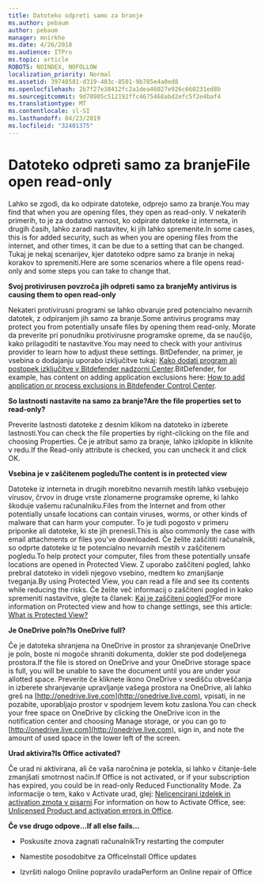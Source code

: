 ```yaml
---
title: Datoteko odpreti samo za branje
ms.author: pebaum
author: pebaum
manager: mnirkhe
ms.date: 4/26/2018
ms.audience: ITPro
ms.topic: article
ROBOTS: NOINDEX, NOFOLLOW
localization_priority: Normal
ms.assetid: 39748581-d319-403c-8501-9b785e4a0ed8
ms.openlocfilehash: 2b7f27e38412fc2a1dea46027e926c660231ed8b
ms.sourcegitcommit: 9d78905c512192ffc4675468abd2efc5f2e4baf4
ms.translationtype: MT
ms.contentlocale: sl-SI
ms.lasthandoff: 04/23/2019
ms.locfileid: "32401375"
---
```

# <a name="file-open-read-only"></a><span data-ttu-id="b9b59-102">Datoteko odpreti samo za branje</span><span class="sxs-lookup"><span data-stu-id="b9b59-102">File open read-only</span></span>

<span data-ttu-id="b9b59-103">Lahko se zgodi, da ko odpirate datoteke, odprejo samo za branje.</span><span class="sxs-lookup"><span data-stu-id="b9b59-103">You may find that when you are opening files, they open as read-only.</span></span> <span data-ttu-id="b9b59-104">V nekaterih primerih, to je za dodatno varnost, ko odpirate datoteke iz interneta, in drugih časih, lahko zaradi nastavitev, ki jih lahko spremenite.</span><span class="sxs-lookup"><span data-stu-id="b9b59-104">In some cases, this is for added security, such as when you are opening files from the internet, and other times, it can be due to a setting that can be changed.</span></span> <span data-ttu-id="b9b59-105">Tukaj je nekaj scenarijev, kjer datoteko odpre samo za branje in nekaj korakov to spremeniti.</span><span class="sxs-lookup"><span data-stu-id="b9b59-105">Here are some scenarios where a file opens read-only and some steps you can take to change that.</span></span>
  
 <span data-ttu-id="b9b59-106">**Svoj protivirusen povzroča jih odpreti samo za branje**</span><span class="sxs-lookup"><span data-stu-id="b9b59-106">**My antivirus is causing them to open read-only**</span></span>
  
<span data-ttu-id="b9b59-107">Nekateri protivirusni programi se lahko obvaruje pred potencialno nevarnih datotek, z odpiranjem jih samo za branje.</span><span class="sxs-lookup"><span data-stu-id="b9b59-107">Some antivirus programs may protect you from potentially unsafe files by opening them read-only.</span></span> <span data-ttu-id="b9b59-108">Morate da preverite pri ponudniku protivirusne programske opreme, da se naučijo, kako prilagoditi te nastavitve.</span><span class="sxs-lookup"><span data-stu-id="b9b59-108">You may need to check with your antivirus provider to learn how to adjust these settings.</span></span> <span data-ttu-id="b9b59-109">BitDefender, na primer, je vsebina o dodajanju uporabo izključitve tukaj: [Kako dodati program ali postopek izključitve v Bitdefender nadzorni Center](https://www.bitdefender.com/support/how-to-add-application-or-process-exclusions-in-bitdefender-control-center-1119.mdl).</span><span class="sxs-lookup"><span data-stu-id="b9b59-109">BitDefender, for example, has content on adding application exclusions here: [How to add application or process exclusions in Bitdefender Control Center](https://www.bitdefender.com/support/how-to-add-application-or-process-exclusions-in-bitdefender-control-center-1119.mdl).</span></span>
  
 <span data-ttu-id="b9b59-110">**So lastnosti nastavite na samo za branje?**</span><span class="sxs-lookup"><span data-stu-id="b9b59-110">**Are the file properties set to read-only?**</span></span>
  
<span data-ttu-id="b9b59-111">Preverite lastnosti datoteke z desnim klikom na datoteko in izberete lastnosti.</span><span class="sxs-lookup"><span data-stu-id="b9b59-111">You can check the file properties by right-clicking on the file and choosing Properties.</span></span> <span data-ttu-id="b9b59-112">Če je atribut samo za branje, lahko izklopite in kliknite v redu.</span><span class="sxs-lookup"><span data-stu-id="b9b59-112">If the Read-only attribute is checked, you can uncheck it and click OK.</span></span>
  
 <span data-ttu-id="b9b59-113">**Vsebina je v zaščitenem pogledu**</span><span class="sxs-lookup"><span data-stu-id="b9b59-113">**The content is in protected view**</span></span>
  
<span data-ttu-id="b9b59-114">Datoteke iz interneta in drugih morebitno nevarnih mestih lahko vsebujejo virusov, črvov in druge vrste zlonamerne programske opreme, ki lahko škoduje vašemu računalniku.</span><span class="sxs-lookup"><span data-stu-id="b9b59-114">Files from the Internet and from other potentially unsafe locations can contain viruses, worms, or other kinds of malware that can harm your computer.</span></span> <span data-ttu-id="b9b59-115">To je tudi pogosto v primeru priponke ali datoteke, ki ste jih prenesli.</span><span class="sxs-lookup"><span data-stu-id="b9b59-115">This is also commonly the case with email attachments or files you've downloaded.</span></span> <span data-ttu-id="b9b59-116">Če želite zaščititi računalnik, so odprte datoteke iz te potencialno nevarnih mestih v zaščitenem pogledu.</span><span class="sxs-lookup"><span data-stu-id="b9b59-116">To help protect your computer, files from these potentially unsafe locations are opened in Protected View.</span></span> <span data-ttu-id="b9b59-117">Z uporabo zaščiteni pogled, lahko prebral datoteko in videli njegovo vsebino, medtem ko zmanjšanje tveganja.</span><span class="sxs-lookup"><span data-stu-id="b9b59-117">By using Protected View, you can read a file and see its contents while reducing the risks.</span></span> <span data-ttu-id="b9b59-118">Če želite več informacij o zaščiteni pogled in kako spremeniti nastavitve, glejte ta članek: [Kaj je zaščiteni pogled?](https://support.office.com/article/d6f09ac7-e6b9-4495-8e43-2bbcdbcb6653)</span><span class="sxs-lookup"><span data-stu-id="b9b59-118">For more information on Protected view and how to change settings, see this article: [What is Protected View?](https://support.office.com/article/d6f09ac7-e6b9-4495-8e43-2bbcdbcb6653)</span></span>
  
 <span data-ttu-id="b9b59-119">**Je OneDrive poln?**</span><span class="sxs-lookup"><span data-stu-id="b9b59-119">**Is OneDrive full?**</span></span>
  
<span data-ttu-id="b9b59-120">Če je datoteka shranjena na OneDrive in prostor za shranjevanje OneDrive je poln, boste ni mogoče shraniti dokumenta, dokler ste pod dodeljenega prostora.</span><span class="sxs-lookup"><span data-stu-id="b9b59-120">If the file is stored on OneDrive and your OneDrive storage space is full, you will be unable to save the document until you are under your allotted space.</span></span> <span data-ttu-id="b9b59-121">Preverite če kliknete ikono OneDrive v središču obveščanja in izberete shranjevanje upravljanje vašega prostora na OneDrive, ali lahko greš na [http://onedrive.live.com](http://onedrive.live.com), vpisati, in ne pozabite, uporabljajo prostor v spodnjem levem kotu zaslona.</span><span class="sxs-lookup"><span data-stu-id="b9b59-121">You can check your free space on OneDrive by clicking the OneDrive icon in the notification center and choosing Manage storage, or you can go to [http://onedrive.live.com](http://onedrive.live.com), sign in, and note the amount of used space in the lower left of the screen.</span></span>
  
 <span data-ttu-id="b9b59-122">**Urad aktivira?**</span><span class="sxs-lookup"><span data-stu-id="b9b59-122">**Is Office activated?**</span></span>
  
<span data-ttu-id="b9b59-123">Če urad ni aktivirana, ali če vaša naročnina je potekla, si lahko v čitanje-šele zmanjšati smotrnost način.</span><span class="sxs-lookup"><span data-stu-id="b9b59-123">If Office is not activated, or if your subscription has expired, you could be in read-only Reduced Functionality Mode.</span></span> <span data-ttu-id="b9b59-124">Za informacije o tem, kako v Activate urad, glej: [Nelicencirani izdelek in activation zmota v pisarni](https://support.office.com/article/0d23d3c0-c19c-4b2f-9845-5344fedc4380).</span><span class="sxs-lookup"><span data-stu-id="b9b59-124">For information on how to Activate Office, see: [Unlicensed Product and activation errors in Office](https://support.office.com/article/0d23d3c0-c19c-4b2f-9845-5344fedc4380).</span></span>
  
 <span data-ttu-id="b9b59-125">**Če vse drugo odpove...**</span><span class="sxs-lookup"><span data-stu-id="b9b59-125">**If all else fails...**</span></span>
  
- <span data-ttu-id="b9b59-126">Poskusite znova zagnati računalnik</span><span class="sxs-lookup"><span data-stu-id="b9b59-126">Try restarting the computer</span></span>
    
- <span data-ttu-id="b9b59-127">Namestite posodobitve za Office</span><span class="sxs-lookup"><span data-stu-id="b9b59-127">Install Office updates</span></span>
    
- <span data-ttu-id="b9b59-128">Izvršiti nalogo Online popravilo urada</span><span class="sxs-lookup"><span data-stu-id="b9b59-128">Perform an Online repair of Office</span></span>
    

